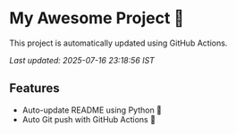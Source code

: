 # My Awesome Project 🚀

This project is automatically updated using GitHub Actions.

_Last updated: 2025-07-16 23:18:56 IST_

## Features
- Auto-update README using Python 🐍
- Auto Git push with GitHub Actions 🤖
